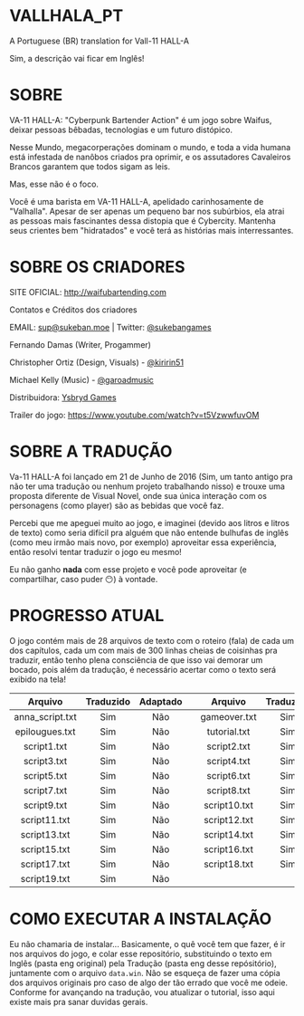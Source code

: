 
# VALLHALA_PT
A Portuguese (BR) translation for Vall-11 HALL-A

Sim, a descrição vai ficar em Inglês!

# SOBRE
VA-11 HALL-A: "Cyberpunk Bartender Action" é um jogo sobre Waifus, deixar pessoas bêbadas, tecnologias e um futuro distópico.

Nesse Mundo, megacorperações dominam o mundo, e toda a vida humana está infestada de nanôbos criados pra oprimir, e os assutadores Cavaleiros Brancos garantem que todos sigam as leis.

Mas, esse não é o foco.

Você é uma barista em VA-11 HALL-A, apelidado carinhosamente de "Valhalla". Apesar de ser apenas um pequeno bar nos subúrbios, ela atrai as pessoas mais fascinantes dessa distopia que é Cybercity. Mantenha seus crientes bem "hidratados" e você terá as histórias mais interressantes.

# SOBRE OS CRIADORES

SITE OFICIAL: http://waifubartending.com

Contatos e Créditos dos criadores

EMAIL: sup@sukeban.moe | Twitter: [@sukebangames](https://twitter.com/SukebanGames)

Fernando Damas (Writer, Progammer)

Christopher Ortiz (Design, Visuals) - [@kiririn51](https://twitter.com/kiririn51)

Michael Kelly (Music) - [@garoadmusic](https://twitter.com/YsbrydGames)

Distribuidora: [Ysbryd Games](https://www.ysbryd.net)

Trailer do jogo: https://www.youtube.com/watch?v=t5VzwwfuvOM

# SOBRE A TRADUÇÃO
Va-11 HALL-A foi lançado em 21 de Junho de 2016 (Sim, um tanto antigo pra não ter uma tradução ou nenhum projeto trabalhando nisso) e trouxe uma proposta diferente de Visual Novel, onde sua única interação com os personagens (como player) são as bebidas que você faz.

Percebi que me apeguei muito ao jogo, e imaginei (devido aos litros e litros de texto) como seria difícil pra alguém que não entende bulhufas de inglês (como meu irmão mais novo, por exemplo) aproveitar essa experiência, então resolvi tentar traduzir o jogo eu mesmo!

Eu não ganho **nada** com esse projeto e você pode aproveitar (e compartilhar, caso puder 😶) à vontade.

# PROGRESSO ATUAL
O jogo contém mais de 28 arquivos de texto com o roteiro (fala) de cada um dos capítulos, cada um com mais de 300 linhas cheias de coisinhas pra traduzir, então tenho plena consciência de que isso vai demorar um bocado, pois além da tradução, é necessário acertar como o texto será exibido na tela!

Arquivo   | Traduzido | Adaptado |  | Arquivo | Traduzido | Adaptado
:------: | :------: | :------: | :------: | :------: | :------: | :------:
anna_script.txt | Sim | Não |  | gameover.txt | Sim | Não
epilougues.txt | Sim | Não |  | tutorial.txt | Sim | Sim
script1.txt | Sim | Não |  | script2.txt | Sim | Não
script3.txt | Sim | Não |  | script4.txt | Sim | Não
script5.txt | Sim | Não |  | script6.txt | Sim | Não
script7.txt | Sim | Não |  | script8.txt | Sim | Não
script9.txt | Sim | Não |  | script10.txt | Sim | Não
script11.txt | Sim | Não |  | script12.txt | Sim | Não
script13.txt | Sim | Não |  | script14.txt | Sim | Não
script15.txt | Sim | Não |  | script16.txt | Sim | Não
script17.txt | Sim | Não |  | script18.txt | Sim | Não
script19.txt | Sim | Não |  |  |  |  |  |  |  |  |  | 

# COMO EXECUTAR A INSTALAÇÃO
Eu não chamaria de instalar... Basicamente, o quê você tem que fazer, é ir nos arquivos do jogo, e colar esse repositório, substituindo o texto em Inglês (pasta eng original) pela Tradução (pasta eng desse repósitório), juntamente com o arquivo `data.win`. Não se esqueça de fazer uma cópia dos arquivos originais pro caso de algo der tão errado que você me odeie. Conforme for avançando na tradução, vou atualizar o tutorial, isso aqui existe mais pra sanar duvidas gerais.
